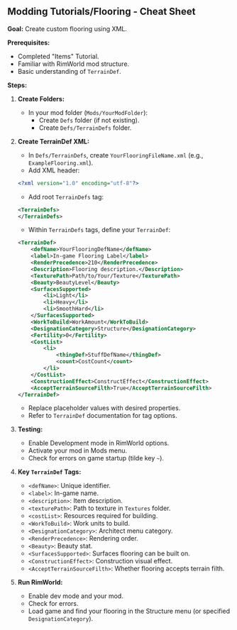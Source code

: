 
## Modding Tutorials/Flooring - Cheat Sheet

**Goal:** Create custom flooring using XML.

**Prerequisites:**
- Completed "Items" Tutorial.
- Familiar with RimWorld mod structure.
- Basic understanding of `TerrainDef`.

**Steps:**

1.  **Create Folders:**
    - In your mod folder (`Mods/YourModFolder`):
        - Create `Defs` folder (if not existing).
        - Create `Defs/TerrainDefs` folder.

2.  **Create TerrainDef XML:**
    - In `Defs/TerrainDefs`, create `YourFlooringFileName.xml` (e.g., `ExampleFlooring.xml`).
    - Add XML header:
    ```xml
    <?xml version="1.0" encoding="utf-8"?>
    ```
    - Add root `TerrainDefs` tag:
    ```xml
    <TerrainDefs>
    </TerrainDefs>
    ```
    - Within `TerrainDefs` tags, define your `TerrainDef`:
    ```xml
    <TerrainDef>
        <defName>YourFlooringDefName</defName>
        <label>In-game Flooring Label</label>
        <RenderPrecedence>210</RenderPrecedence>
        <Description>Flooring description.</Description>
        <TexturePath>Path/to/Your/Texture</TexturePath>
        <Beauty>BeautyLevel</Beauty>
        <SurfacesSupported>
            <li>Light</li>
            <li>Heavy</li>
            <li>SmoothHard</li>
        </SurfacesSupported>
        <WorkToBuild>WorkAmount</WorkToBuild>
        <DesignationCategory>Structure</DesignationCategory>
        <Fertility>0</Fertility>
        <CostList>
            <li>
                <thingDef>StuffDefName</thingDef>
                <count>CostCount</count>
            </li>
        </CostList>
        <ConstructionEffect>ConstructEffect</ConstructionEffect>
        <AcceptTerrainSourceFilth>True</AcceptTerrainSourceFilth>
    </TerrainDef>
    ```
    - Replace placeholder values with desired properties.
    - Refer to `TerrainDef` documentation for tag options.

3.  **Testing:**
    - Enable Development mode in RimWorld options.
    - Activate your mod in Mods menu.
    - Check for errors on game startup (tilde key `~`).

4.  **Key `TerrainDef` Tags:**
    - `<defName>`: Unique identifier.
    - `<label>`: In-game name.
    - `<description>`: Item description.
    - `<texturePath>`: Path to texture in `Textures` folder.
    - `<costList>`: Resources required for building.
    - `<WorkToBuild>`: Work units to build.
    - `<DesignationCategory>`: Architect menu category.
    - `<RenderPrecedence>`: Rendering order.
    - `<Beauty>`: Beauty stat.
    - `<SurfacesSupported>`: Surfaces flooring can be built on.
    - `<ConstructionEffect>`: Construction visual effect.
    - `<AcceptTerrainSourceFilth>`: Whether flooring accepts terrain filth.

5.  **Run RimWorld:**
    - Enable dev mode and your mod.
    - Check for errors.
    - Load game and find your flooring in the Structure menu (or specified `DesignationCategory`).
```

